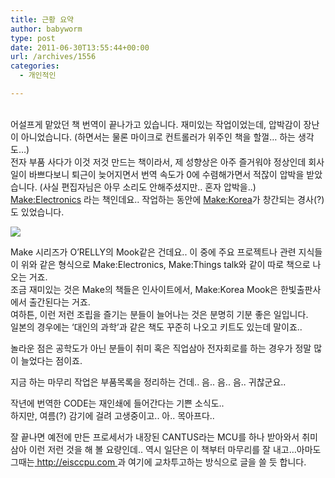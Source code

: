 ```yaml
---
title: 근황 요약
author: babyworm
type: post
date: 2011-06-30T13:55:44+00:00
url: /archives/1556
categories:
  - 개인적인

---
```

<span class="Apple-style-span"><br /> 어설프게 맡았던 책 번역이 끝나가고 있습니다. 재미있는 작업이었는데, 압박감이 장난이 아니었습니다. (하면서는 물론 마이크로 컨트롤러가 위주인 책을 할껄&#8230; 하는 생각도&#8230;)<br /> 전자 부품 사다가 이것 저것 만드는 책이라서, 제 성향상은 아주 즐거워야 정상인데 회사일이 바쁘다보니 퇴근이 늦어지면서 번역 속도가 0에 수렴해가면서 적잖이 압박을 받았습니다. (사실 편집자님은 아무 소리도 안해주셨지만.. 혼자 압박을..)<br /> <a href="http://www.amazon.com/Make-Electronics-Discovery-Charles-Platt/dp/0596153740/ref=sr_1_1?ie=UTF8&qid=1309441240&sr=8-1" target="_blank" title="[http://www.amazon.com/Make-Electronics-Discovery-Charles-Platt/dp/0596153740/ref=sr_1_1?ie=UTF8&qid=1309441240&sr=8-1]로 이동합니다.">Make:Electronics</a> 라는 책인데요.. 작업하는 동안에 <a href="http://www.make.co.kr/" target="_blank" title="[http://www.make.co.kr/]로 이동합니다.">Make:Korea</a>가 창간되는 경사(?)도 있었습니다.&nbsp;</p> 

<p>
  <img decoding="async" src="https://i0.wp.com/ecx.images-amazon.com/images/I/51Bmzqec6ZL._BO2,204,203,200_PIsitb-sticker-arrow-click,TopRight,35,-76_AA300_SH20_OU01_.jpg?w=625" data-recalc-dims="1" />
</p>

<p>
  Make 시리즈가 O&#8217;RELLY의 Mook같은 건데요.. 이 중에 주요 프로젝트나 관련 지식들이 위와 같은 형식으로 Make:Electronics, Make:Things talk와 같이 따로 책으로 나오는 거죠.<br /> 조금 재미있는 것은 Make의 책들은 인사이트에서, Make:Korea Mook은 한빛출판사에서 출간된다는 거죠.<br /> 여하튼, 이런 저런 조립을 즐기는 분들이 늘어나는 것은 분명히 기분 좋은 일입니다. <br /> 일본의 경우에는 &#8216;대인의 과학&#8217;과 같은 책도 꾸준히 나오고 키트도 있는데 말이죠..
</p>

<p>
  놀라운 점은 공학도가 아닌 분들이 취미 혹은 직업삼아 전자회로를 하는 경우가 정말 많이 늘었다는 점이죠.&nbsp;
</p>

<p>
  지금 하는 마무리 작업은 부품목록을 정리하는 건데.. 음.. 음.. 음.. 귀찮군요..&nbsp;
</p>

<p>
  작년에 번역한 CODE는 재인쇄에 들어간다는 기쁜 소식도..<br /> 하지만, 여름(?) 감기에 걸려 고생중이고.. 아.. 목아프다..&nbsp;
</p>

<p>
  잘 끝나면 예전에 만든 프로세서가 내장된 CANTUS라는 MCU를 하나 받아와서&nbsp;</span>취미삼아&nbsp;<span class="Apple-style-span">이런 저런 것을 해 볼 요량인데.. 역시 일단은 이 책부터 마무리를 잘 내고&#8230;아마도 그때는<a href=" http://eisccpu.com " target="_blank" title="[ http://eisccpu.com ]로 이동합니다."> http://eisccpu.com </a>과 여기에 교차투고하는 방식으로 글을 쓸 듯 합니다.&nbsp;</p> 
  
  <p>
  </p>
  
  <div id="__KO_DIC_LAYER__" style="padding-top: 0px; padding-right: 0px; padding-bottom: 0px; padding-left: 0px; position: fixed; z-index: 999999999; overflow-x: hidden; overflow-y: hidden; border-top-width: 2px; border-right-width: 2px; border-bottom-width: 2px; border-left-width: 2px; border-top-style: solid; border-right-style: solid; border-bottom-style: solid; border-left-style: solid; border-top-color: rgb(51, 51, 119); border-right-color: rgb(51, 51, 119); border-bottom-color: rgb(51, 51, 119); border-left-color: rgb(51, 51, 119); display: none; ">
  </div>
  
  <p>
    </span>
  </p>